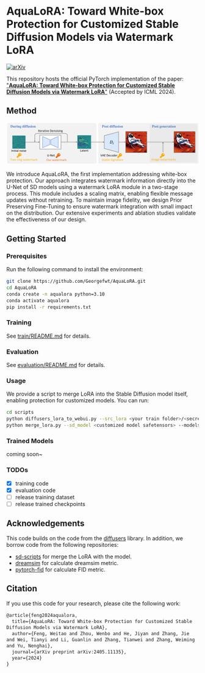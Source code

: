 # AquaLoRA: Toward White-box Protection for Customized Stable Diffusion Models via Watermark LoRA

[![arXiv](https://img.shields.io/badge/arXiv-2405.11135-b31b1b.svg)](https://arxiv.org/abs/2405.11135)

This repository hosts the official PyTorch implementation of the paper: ["**AquaLoRA: Toward White-box Protection for Customized Stable Diffusion Models via Watermark LoRA**"](https://arxiv.org/abs/2405.11135) (Accepted by ICML 2024).

## Method

![method](fig/teaser.png)

We introduce AquaLoRA, the first implementation addressing white-box protection. Our approach integrates watermark information directly into the U-Net of SD models using a watermark LoRA module in a two-stage process. This module includes a scaling matrix, enabling flexible message updates without retraining. To maintain image fidelity, we design Prior Preserving Fine-Tuning to ensure watermark integration with small impact on the distribution. Our extensive experiments and ablation studies validate the effectiveness of our design.

## Getting Started

### Prerequisites

Run the following command to install the environment:

```bash
git clone https://github.com/Georgefwt/AquaLoRA.git
cd AquaLoRA
conda create -n aqualora python=3.10
conda activate aqualora
pip install -r requirements.txt
```

### Training

See [train/README.md](train/README.md) for details.

### Evaluation

See [evaluation/README.md](evaluation/README.md) for details.

### Usage

We provide a script to merge LoRA into the Stable Diffusion model itself, enabling protection for customized models. You can run:

```bash
cd scripts
python diffusers_lora_to_webui.py --src_lora <your train folder>/<secret message>/pytorch_lora_weights.safetensors --tgt_lora watermark.safetensors
python merge_lora.py --sd_model <customized model safetensors> --models watermark.safetensors --save_to watermark_SDmodel.safetensors
```

### Trained Models

coming soon~

### TODOs

- [x] training code
- [x] evaluation code
- [ ] release training dataset
- [ ] release trained checkpoints

## Acknowledgements

This code builds on the code from the [diffusers](https://github.com/huggingface/diffusers) library. In addition, we borrow code from the following repositories:

- [sd-scripts](https://github.com/kohya-ss/sd-scripts) for merge the LoRA with the model.
- [dreamsim](https://github.com/ssundaram21/dreamsim) for calculate dreamsim metric.
- [pytorch-fid](https://github.com/mseitzer/pytorch-fid) for calculate FID metric.

## Citation

If you use this code for your research, please cite the following work:

```
@article{feng2024aqualora,
  title={AquaLoRA: Toward White-box Protection for Customized Stable Diffusion Models via Watermark LoRA},
  author={Feng, Weitao and Zhou, Wenbo and He, Jiyan and Zhang, Jie and Wei, Tianyi and Li, Guanlin and Zhang, Tianwei and Zhang, Weiming and Yu, Nenghai},
  journal={arXiv preprint arXiv:2405.11135},
  year={2024}
}
```
